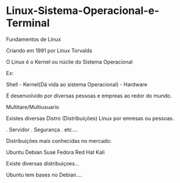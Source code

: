 # Linux-Sistema-Operacional-e-Terminal

Fundamentos de Linux

Criando em 1991 por Linux Torvalds

O Linux é o Kernel ou núclie do Sistema Operacional

Ex:

Shell - Kernel(Dá vida ao sistema Operacional) - Hardware

É desenvolvido por diversas pessoas e empreas ao redor do mundo.

Multitare/Multiusuario

Existes diversas Distro (Distribuições) Linux por emresas ou pessoas.

. Servidor
. Segurança 
. etc....

Distribuições mais conhecidas no mercado:

Ubuntu
Debian
Suse
Fedora
Red Hat
Kali

Existe diversas distribuiçoes...

Ubuntu tem bases no Debian....


